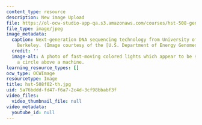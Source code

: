 ```yaml
---
content_type: resource
description: New image Upload
file: https://ol-ocw-studio-app-qa.s3.amazonaws.com/courses/hst-508-genomics-and-computational-biology-fall-2002/5a76bdddfd47f6a72c4d3cf98bbabf3f_hst-508f02-th.jpg
file_type: image/jpeg
image_metadata:
  caption: Next-generation DNA sequencing technology from University of California,
    Berkeley. (Image courtesy of the [U.S. Department of Energy Genomes to Life Program](http://doegenomestolife.org/).)
  credit: ''
  image-alt: A photo of fast-moving colored lights which appear to be spinning in
    a circle above a machine.
learning_resource_types: []
ocw_type: OCWImage
resourcetype: Image
title: hst-508f02-th.jpg
uid: 5a76bddd-fd47-f6a7-2c4d-3cf98bbabf3f
video_files:
  video_thumbnail_file: null
video_metadata:
  youtube_id: null
---
```

